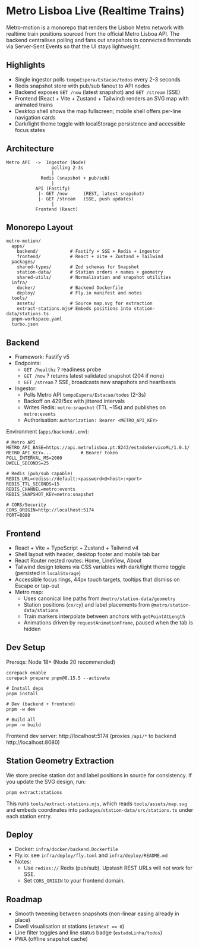 # Metro Lisboa Live (Realtime Trains)

Metro-motion is a monorepo that renders the Lisbon Metro network with realtime train positions sourced from the official Metro Lisboa API. The backend centralises polling and fans out snapshots to connected frontends via Server-Sent Events so that the UI stays lightweight.

## Highlights

- Single ingestor polls `tempoEspera/Estacao/todos` every 2-3 seconds
- Redis snapshot store with pub/sub fanout to API nodes
- Backend exposes `GET /now` (latest snapshot) and `GET /stream` (SSE)
- Frontend (React + Vite + Zustand + Tailwind) renders an SVG map with animated trains
- Desktop shell shows the map fullscreen; mobile shell offers per-line navigation cards
- Dark/light theme toggle with localStorage persistence and accessible focus states

## Architecture

```
Metro API  ->  Ingestor (Node)
                 polling 2-3s
                 |
             Redis (snapshot + pub/sub)
                 |
           API (Fastify)
            |- GET /now      (REST, latest snapshot)
            |- GET /stream   (SSE, push updates)
                 |
           Frontend (React)
```

## Monorepo Layout

```
metro-motion/
  apps/
    backend/            # Fastify + SSE + Redis + ingestor
    frontend/           # React + Vite + Zustand + Tailwind
  packages/
    shared-types/       # Zod schemas for Snapshot
    station-data/       # Station orders + names + geometry
    shared-utils/       # Normalisation and snapshot utilities
  infra/
    docker/             # Backend Dockerfile
    deploy/             # Fly.io manifest and notes
  tools/
    assets/             # Source map.svg for extraction
    extract-stations.mjs# Embeds positions into station-data/stations.ts
  pnpm-workspace.yaml
  turbo.json
```

## Backend

- Framework: Fastify v5
- Endpoints:
  - `GET /healthz` ? readiness probe
  - `GET /now` ? returns latest validated snapshot (204 if none)
  - `GET /stream` ? SSE, broadcasts new snapshots and heartbeats
- Ingestor:
  - Polls Metro API `tempoEspera/Estacao/todos` (2-3s)
  - Backoff on 429/5xx with jittered intervals
  - Writes Redis: `metro:snapshot` (TTL ~15s) and publishes on `metro:events`
  - Authorisation: `Authorization: Bearer <METRO_API_KEY>`

Environment (`apps/backend/.env`):

```
# Metro API
METRO_API_BASE=https://api.metrolisboa.pt:8243/estadoServicoML/1.0.1/
METRO_API_KEY=...           # Bearer token
POLL_INTERVAL_MS=2000
DWELL_SECONDS=25

# Redis (pub/sub capable)
REDIS_URL=rediss://default:<password>@<host>:<port>
REDIS_TTL_SECONDS=15
REDIS_CHANNEL=metro:events
REDIS_SNAPSHOT_KEY=metro:snapshot

# CORS/Security
CORS_ORIGIN=http://localhost:5174
PORT=8080
```

## Frontend

- React + Vite + TypeScript + Zustand + Tailwind v4
- Shell layout with header, desktop footer and mobile tab bar
- React Router nested routes: Home, LineView, About
- Tailwind design tokens via CSS variables with dark/light theme toggle (persisted in `localStorage`)
- Accessible focus rings, 44px touch targets, tooltips that dismiss on Escape or tap-out
- Metro map:
  - Uses canonical line paths from `@metro/station-data/geometry`
  - Station positions (`cx/cy`) and label placements from `@metro/station-data/stations`
  - Train markers interpolate between anchors with `getPointAtLength`
  - Animations driven by `requestAnimationFrame`, paused when the tab is hidden

## Dev Setup

Prereqs: Node 18+ (Node 20 recommended)

```
corepack enable
corepack prepare pnpm@8.15.5 --activate

# Install deps
pnpm install

# Dev (backend + frontend)
pnpm -w dev

# Build all
pnpm -w build
```

Frontend dev server: http://localhost:5174 (proxies `/api/*` to backend http://localhost:8080)

## Station Geometry Extraction

We store precise station dot and label positions in source for consistency. If you update the SVG design, run:

```
pnpm extract:stations
```

This runs `tools/extract-stations.mjs`, which reads `tools/assets/map.svg` and embeds coordinates into `packages/station-data/src/stations.ts` under each station entry.

## Deploy

- Docker: `infra/docker/backend.Dockerfile`
- Fly.io: see `infra/deploy/fly.toml` and `infra/deploy/README.md`
- Notes:
  - Use `rediss://` Redis (pub/sub). Upstash REST URLs will not work for SSE.
  - Set `CORS_ORIGIN` to your frontend domain.

## Roadmap

- Smooth tweening between snapshots (non-linear easing already in place)
- Dwell visualisation at stations (`etaNext == 0`)
- Line filter toggles and line status badge (`estadoLinha/todos`)
- PWA (offline snapshot cache)
